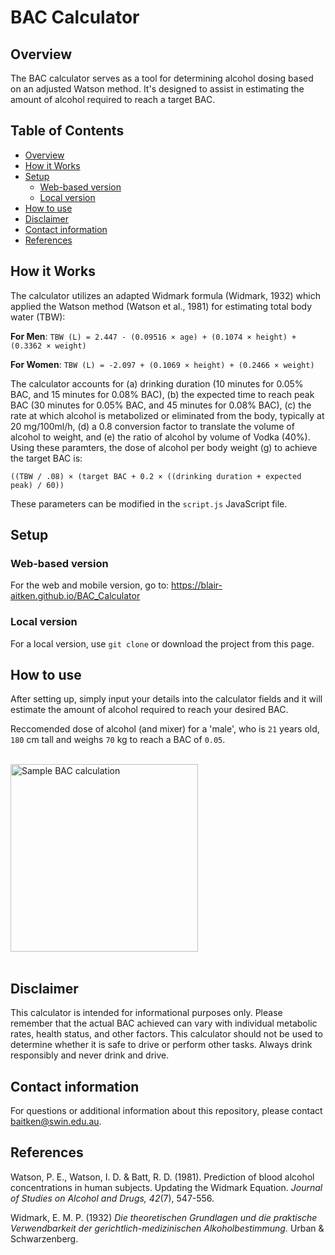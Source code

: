 # BAC Calculator

## Overview

The BAC calculator serves as a tool for determining alcohol dosing based on an adjusted Watson method. It's designed to assist in estimating the amount of alcohol required to reach a target BAC.

## Table of Contents

- [Overview](#overview)
- [How it Works](#how-it-works)
- [Setup](#setup)
  - [Web-based version](#web-based-version)
  - [Local version](#local-version)
- [How to use](#how-to-use)
- [Disclaimer](#disclaimer)
- [Contact information](#contact-information)
- [References](#references)


## How it Works

The calculator utilizes an adapted Widmark formula (Widmark, 1932) which applied the Watson method (Watson et al., 1981) for estimating total body water (TBW):

**For Men**: `TBW (L) = 2.447 - (0.09516 × age) + (0.1074 × height) + (0.3362 × weight)`

**For Women**: `TBW (L) = -2.097 + (0.1069 × height) + (0.2466 × weight)`

The calculator accounts for (a) drinking duration (10 minutes for 0.05% BAC, and 15 minutes for 0.08% BAC), (b) the expected time to reach peak BAC (30 minutes for 0.05% BAC, and 45 minutes for 0.08% BAC), (c) the rate at which alcohol is metabolized or eliminated from the body, typically at 20 mg/100ml/h, (d) a 0.8 conversion factor to translate the volume of alcohol to weight, and (e) the ratio of alcohol by volume of Vodka (40%). Using these paramters, the dose of alcohol per body weight (g) to achieve the target BAC is:

`((TBW / .08) × (target BAC + 0.2 × ((drinking duration + expected peak) / 60))`

These parameters can be modified in the `script.js` JavaScript file.

## Setup

### Web-based version

For the web and mobile version, go to: https://blair-aitken.github.io/BAC_Calculator

### Local version 

For a local version, use `git clone` or download the project from this page. 

## How to use

After setting up, simply input your details into the calculator fields and it will estimate the amount of alcohol required to reach your desired BAC.

Reccomended dose of alcohol (and mixer) for a 'male', who is `21` years old, `180` cm tall and weighs `70` kg to reach a BAC of `0.05`.

<br><img src="https://github.com/blair-aitken/BAC_Calculator/assets/131508862/857fb674-e15e-47b6-8bea-e13b99cb4bc7" width="300" alt="Sample BAC calculation"><br><br>

## Disclaimer

This calculator is intended for informational purposes only. Please remember that the actual BAC achieved can vary with individual metabolic rates, health status, and other factors. This calculator should not be used to determine whether it is safe to drive or perform other tasks. Always drink responsibly and never drink and drive.

## Contact information
For questions or additional information about this repository, please contact baitken@swin.edu.au.

## References

Watson, P. E., Watson, I. D. & Batt, R. D. (1981). Prediction of blood alcohol concentrations in human subjects. Updating the Widmark Equation. _Journal of Studies on Alcohol and Drugs, 42_(7), 547-556.

Widmark, E. M. P. (1932) _Die theoretischen Grundlagen und die praktische Verwendbarkeit der gerichtlich-medizinischen Alkoholbestimmung._ Urban & Schwarzenberg.
